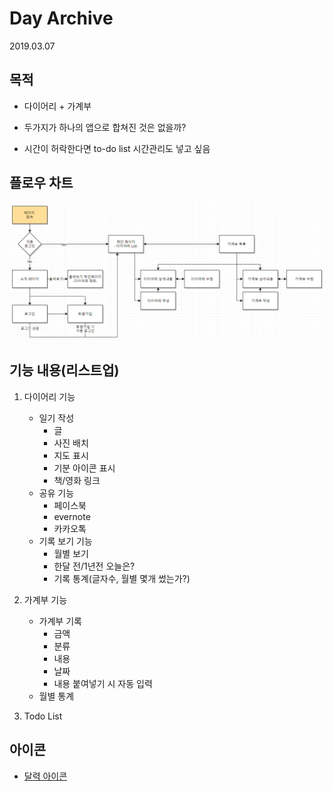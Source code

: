 # Day Archive

2019.03.07

## 목적

- 다이어리 + 가계부
- 두가지가 하나의 앱으로 합쳐진 것은 없을까?

- 시간이 허락한다면 to-do list 시간관리도 넣고 싶음

## 플로우 차트

![기획 플로우차트](./Images/diagram.png)

## 기능 내용(리스트업)

1. 다이어리 기능
   - 일기 작성
     - 글
     - 사진 배치
     - 지도 표시
     - 기분 아이콘 표시
     - 책/영화 링크
   - 공유 기능
     - 페이스북
     - evernote
     - 카카오톡
   - 기록 보기 기능
     - 월별 보기
     - 한달 전/1년전 오늘은?
     - 기록 통계(글자수, 월별 몇개 썼는가?)

2. 가계부 기능
   - 가계부 기록
     - 금액
     - 분류
     - 내용
     - 날짜
     - 내용 붙여넣기 시 자동 입력
   - 월별 통계

3. Todo List

## 아이콘

- [달력 아이콘](https://www.flaticon.com/free-icon/calendar_149920)